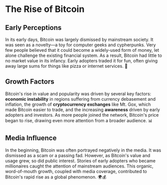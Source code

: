 # The Rise of Bitcoin

## Early Perceptions
In its early days, Bitcoin was largely dismissed by mainstream society. It was seen as a novelty—a toy for computer geeks and cypherpunks. Very few people believed that it could become a widely-used form of money, let alone challenge the existing financial system. As a result, Bitcoin had little to no market value in its infancy. Early adopters traded it for fun, often giving away large sums for things like pizza or internet services. 🍕

## Growth Factors
Bitcoin's rise in value and popularity was driven by several key factors: **economic instability** in regions suffering from currency debasement and inflation, the growth of **cryptocurrency exchanges** like Mt. Gox, which made Bitcoin easier to trade, and the increasing **awareness** driven by early adopters and investors. As more people joined the network, Bitcoin's price began to rise, drawing even more attention from a broader audience. 📊

## Media Influence
In the beginning, Bitcoin was often portrayed negatively in the media. It was dismissed as a scam or a passing fad. However, as Bitcoin's value and usage grew, so did public interest. Stories of early adopters who became millionaires caught the attention of mainstream audiences. This organic, word-of-mouth growth, coupled with media coverage, contributed to Bitcoin's rapid rise as a global phenomenon. 🌍💰